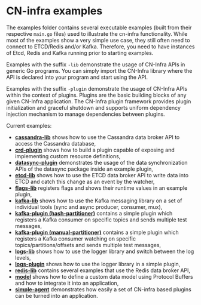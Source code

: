 # CN-infra examples

The examples folder contains several executable examples (built from their 
respective `main.go` files) used to illustrate the cn-infra functionality. 
While most of the examples show a very simple use case, they still often
need to connect to ETCD/Redis and/or Kafka. Therefore, you need to have
instances of Etcd, Redis and Kafka running prior to starting examples.

Examples with the suffix `-lib` demonstrate the usage of CN-Infra APIs in
generic Go programs. You can simply import the CN-Infra library where the
API is declared into your program and start using the API.

Examples with the suffix `-plugin` demonstrate the usage of CN-Infra APIs
within the context of plugins. Plugins are the basic building blocks
of any given CN-Infra application.  The CN-Infra plugin framework
provides plugin initialization and graceful shutdown and supports
uniform dependency injection mechanism to manage dependencies between
plugins.

Current examples:
* **[cassandra-lib](cassandra-lib)** shows how to use the Cassandra data
  broker API to access the Cassandra database,
* **[crd-plugin](crd-plugin)** shows how to build a plugin capable of
  exposing and implementing custom resource definitions,
* **[datasync-plugin](datasync-plugin)** demonstrates the usage
  of the data synchronization APIs of the datasync package inside
  an example plugin,
* **[etcd-lib](etcd-lib)** shows how to use the ETCD data broker API
  to write data into ETCD and catch this change as an event by the watcher,
* **[flags-lib](flags-lib/main.go)** registers flags and shows their
  runtime values in an example plugin,
* **[kafka-lib](kafka-lib)** shows how to use the Kafka messaging library
  on a set of individual tools (sync and async producer, consumer, mux),
* **[kafka-plugin (hash-partitioner)](kafka-plugin/hash-partitioner/main.go)**
  contains a simple plugin which registers a Kafka consumer on specific
  topics and sends multiple test messages,
* **[kafka-plugin (manual-partitioner)](kafka-plugin/manual-partitioner/main.go)**
  contains a simple plugin which registers a Kafka consumer watching
  on specific topics/partitions/offsets and sends multiple test messages,
* **[logs-lib](logs-lib)** shows how to use the logger library and switch
  between the log levels,
* **[logs-plugin](logs-plugin)** shows how to use the logger library
  in a simple plugin,
* **[redis-lib](redis-lib)** contains several examples that use
  the Redis data broker API,
* **[model](model)** shows how to define a custom data model using
  Protocol Buffers and how to integrate it into an application,
* **[simple-agent](simple-agent)** demonstrates how easily a set of
  CN-infra based plugins can be turned into an application.

